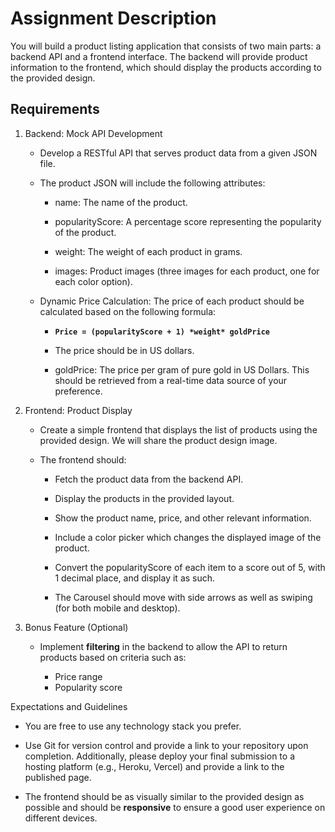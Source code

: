# Assignment Description

You will build a product listing application that consists of two main parts: a backend API and a frontend interface. The backend will provide product information to the frontend, which should display the products according to the provided design.

## Requirements

 1. Backend: Mock API Development

    - Develop a RESTful API that serves product data from a given JSON file.
    - The product JSON will include the following attributes:

      - name: The name of the product.

      - popularityScore: A percentage score representing the popularity of the product.

      - weight: The weight of each product in grams.

      - images: Product images (three images for each product, one for each color option).

    - Dynamic Price Calculation: The price of each product should be calculated based on the following formula:

        - **`Price = (popularityScore + 1) *weight* goldPrice`**

        - The price should be in US dollars.

        - goldPrice: The price per gram of pure gold in US Dollars. This should be retrieved from a real-time data source of your preference.

 2. Frontend: Product Display

    - Create a simple frontend that displays the list of products using the provided design. We will share the product design image.

    - The frontend should:

        - Fetch the product data from the backend API.

        - Display the products in the provided layout.

        - Show the product name, price, and other relevant information.

        - Include a color picker which changes the displayed image of the product.

        - Convert the popularityScore of each item to a score out of 5, with 1 decimal place, and display it as such.

        - The Carousel should move with side arrows as well as swiping (for both mobile and desktop).

 3. Bonus Feature (Optional)

    - Implement **filtering** in the backend to allow the API to return products based on criteria such as:

        - Price range
        - Popularity score

Expectations and Guidelines

- You are free to use any technology stack you prefer.

- Use Git for version control and provide a link to your repository upon completion. Additionally, please deploy your final submission to a hosting platform (e.g., Heroku, Vercel) and provide a link to the published page.

- The frontend should be as visually similar to the provided design as possible and should be **responsive** to ensure a good user experience on different devices.

